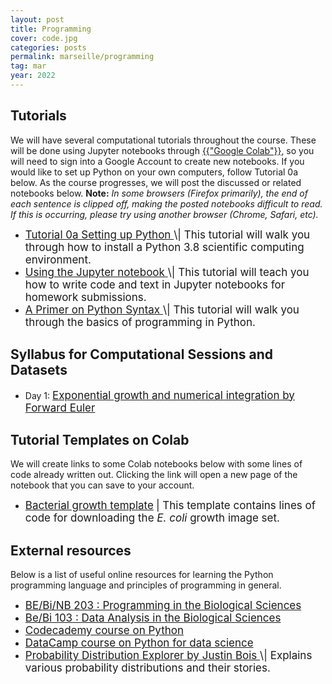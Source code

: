 ```yaml
---
layout: post
title: Programming
cover: code.jpg
categories: posts
permalink: marseille/programming
tag: mar
year: 2022
---
```


## Tutorials
We will have several computational tutorials throughout the course. These will be
done using Jupyter notebooks through <a href="https://colab.research.google.com" target="_blank">{{"Google Colab"}}</a>,
so you will need to sign into a Google Account to create new notebooks. 
If you would like to set up Python on your own computers, follow Tutorial 0a below. As the
course progresses, we will post the discussed or related notebooks below. **Note:** *In some
browsers (Firefox primarily), the end of each sentence is clipped off, making
the posted notebooks difficult to read. If this is occurring, please try using another browser
(Chrome, Safari, etc).*

* <a href="{{site.baseurl}}/code/t0a_setting_up_python.html" target="_blank" style="font-size: 17px">
  Tutorial 0a Setting up Python
  </a> <span style="font-size: 17px">
  \| This tutorial will walk
  you through how to install a Python 3.8 scientific computing environment.
  </span>

* <a href="{{site.baseurl}}/code/t0b_jupyter_notebooks.html" target="_blank" style="font-size: 17px">
  Using the Jupyter notebook
  </a> <span style="font-size: 17px">
  \| This tutorial will teach
  you how to write code and text in Jupyter notebooks for homework submissions.
  </span>

* <a href="{{site.baseurl}}/code/t0c_python_syntax_and_plotting.html" target="_blank" style="font-size: 17px">
  A Primer on Python Syntax
  </a> <span style="font-size: 17px">
  \| This tutorial
  will walk you through the basics of programming in Python.
  </span>


## Syllabus for Computational Sessions and Datasets 

* Day 1: <a href="{{site.baseurl}}/code/forward_euler.html" target="_blank" style="font-size: 17px">Exponential growth and numerical integration by Forward Euler</a> <span style="font-size: 17px">


## Tutorial Templates on Colab

We will create links to some Colab notebooks below with some lines of code already written out. Clicking the link will open a new page of the notebook that you can
save to your account.

* <a href="https://colab.research.google.com/drive/1YnakreC2Dvw6Br5RcPTjywOMOLaugrSA?usp=sharing" target="_blank" style="font-size: 17px">Bacterial growth template</a>
  <span style="font-size: 17px">
  \| This template contains lines of code for downloading the *E. coli* growth image set.
  </span> 


## External resources

Below is a list of useful online resources for learning the Python programming
language and principles of programming in general.

* <a href="http://justinbois.github.io/bootcamp/2021/" target="_blank" style="font-size: 17px">
  BE/Bi/NB 203 : Programming in the Biological
  Sciences
  </a>

* <a href="http://www.bebi103.caltech.edu" target="_blank" style="font-size: 17px">
  Be/Bi 103 : Data Analysis in the Biological
  Sciences
  </a>

* <a href="https://www.codecademy.com/learn/python" target="_blank" style="font-size: 17px">
  Codecademy course on Python
  </a>

* <a href="https://www.datacamp.com/courses/intro-to-python-for-data-science" target="_blank" style="font-size: 17px">
  DataCamp course on Python for data
  science
  </a>

* <a href="https://distribution-explorer.github.io/" target="_blank" style="font-size: 17px">
  Probability Distribution Explorer by Justin Bois
  </a> <span style="font-size: 17px">
  \| Explains various probability distributions and their stories.
  </span>

